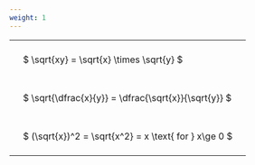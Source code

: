 ```yaml
---
weight: 1
---
```


<style type="text/css">
#T_9ac84 th.col_heading {
  text-align: left;
  font-size: 1em;
}
#T_9ac84 td {
  text-align: left;
  font-size: 1em;
  padding: 1.5em;
}
</style>
<table id="T_9ac84">
  <thead>
  </thead>
  <tbody>
    <tr>
      <td id="T_9ac84_row0_col0" class="data row0 col0" >$ \sqrt{xy} = \sqrt{x} \times \sqrt{y} $</td>
    </tr>
    <tr>
      <td id="T_9ac84_row1_col0" class="data row1 col0" >$ \sqrt{\dfrac{x}{y}} = \dfrac{\sqrt{x}}{\sqrt{y}} $</td>
    </tr>
    <tr>
      <td id="T_9ac84_row2_col0" class="data row2 col0" >$ (\sqrt{x})^2 = \sqrt{x^2} = x \text{ for } x\ge 0 $</td>
    </tr>
  </tbody>
</table>
